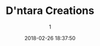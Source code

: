 ---
index: 4559
title: "D'ntara Creations"
subtitle: ""
author: 1
date: "2018-02-26 18:37:50"
date_gmt: "2018-02-26 16:37:50"
excerpt: ""
content: "<h2>D'ntara Creations <span class=\"has-text-calm is-size-4\">Waardevol Erfgoed</span></h2>\r\n<p>Een sociaal gefrustreerde Architect sluit zichzelf op in zijn huis in Zuid-Amerika met zijn Schilderijen als zijn \"Enige\" gezelschap. Gefrustreerd over het huidige systeem der dingen, besteed hij het grootste gedeelte van zijn tijd aan een speciaal soort 'Abstracte' schilderijen.</p>\r\n<p>Voor de rest van zijn leven, verblijft D'ntara in zijn kamer in zijn Zuid-Amerikaans huis. Tegen het einde van zijn leven, heeft D'ntara ruim 650 prachtige en gerafineerdeschilderijen gemaakt. Omdat hij weigert om zijn schilderijen te verkopen, laat D'ntara zijn schilderijen achter als een erfenis voor zijn vrouw en kinderen. \r\nStichting ArtKids Foundation heeft de opdracht gekregen om de D'ntara Schilderijen te marketen middels exposities.\r\nWij zijn opzoek naar bedrijven of individuen die een partnerschap met ons willen aangaan om showcases op te zetten met de  D'ntara's Schilderijen voor een Wereld Wijde waardering.</p>\r\n\r\n<p>Wilt u een Partnerschap aangaan met betrekking tot de D'ntara collectie?</p>\r\n"
status: "publish"
comment_status: "closed"
name: "dntara-creations"
modified: "2018-02-26 18:37:50"
modified_gmt: "2018-02-26 16:37:50"
content_filtered: ""
parent: 0
guid: "//www.artkidsfoundation.org/?page_id=4559"
type: "page"
comment_count: 0
categories: []
tags: []
---
